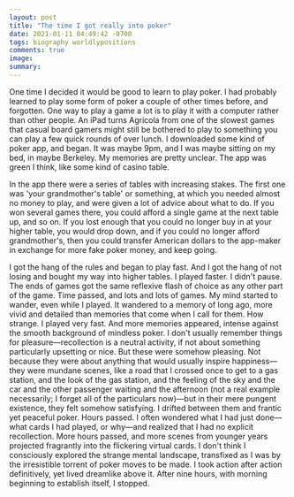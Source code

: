 ```yaml
---
layout: post
title: "The time I got really into poker"
date: 2021-01-11 04:49:42 -0700
tags: biography worldlypositions
comments: true
image:
summary:
---
```

One time I decided it would be good to learn to play poker. I had probably learned to play some form of poker a couple of other times before, and forgotten. One way to play a game a lot is to play it with a computer rather than other people. An iPad turns Agricola from one of the slowest games that casual board gamers might still be bothered to play to something you can play a few quick rounds of over lunch. I downloaded some kind of poker app, and began. It was maybe 9pm, and I was maybe sitting on my bed, in maybe Berkeley. My memories are pretty unclear. The app was green I think, like some kind of casino table.

In the app there were a series of tables with increasing stakes. The first one was 'your grandmother's table' or something, at which you needed almost no money to play, and were given a lot of advice about what to do. If you won several games there, you could afford a single game at the next table up, and so on. If you lost enough that you could no longer buy in at your higher table, you would drop down, and if you could no longer afford grandmother's, then you could transfer American dollars to the app-maker in exchange for more fake poker money, and keep going.

I got the hang of the rules and began to play fast. And I got the hang of not losing and bought my way into higher tables. I played faster. I didn't pause. The ends of games got the same reflexive flash of choice as any other part of the game. Time passed, and lots and lots of games. My mind started to wander, even while I played. It wandered to a memory of long ago, more vivid and detailed than memories that come when I call for them. How strange. I played very fast. And more memories appeared, intense against the smooth background of mindless poker. I don't usually remember things for pleasure&mdash;recollection is a neutral activity, if not about something particularly upsetting or nice. But these were somehow pleasing. Not because they were about anything that would usually inspire happiness&mdash;they were mundane scenes, like a road that I crossed once to get to a gas station, and the look of the gas station, and the feeling of the sky and the car and the other passenger waiting and the afternoon (not a real example necessarily; I forget all of the particulars now)&mdash;but in their mere pungent existence, they felt somehow satisfying. I drifted between them and frantic yet peaceful poker. Hours passed. I often wondered what I had just done&mdash;what cards I had played, or why&mdash;and realized that I had no explicit recollection. More hours passed, and more scenes from younger years projected fragrantly into the flickering virtual cards. I don't think I consciously explored the strange mental landscape, transfixed as I was by the irresistible torrent of poker moves to be made. I took action after action definitively, yet lived dreamlike above it. After nine hours, with morning beginning to establish itself, I stopped.
